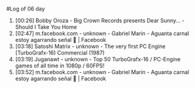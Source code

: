 #Log of 06 day

1. [00:26] Bobby Oroza - Big Crown Records presents Dear Sunny… - Should I Take You Home
1. [02:47] m.facebook.com - unknown - Gabriel Marin - Aguanta carnal estoy agarrando señal 🤣 | Facebook
1. [03:18] Satoshi Matrix - unknown - The very first PC Engine [TurboGrafx-16) Commercial (1987)
1. [03:19] Juganawt - unknown - Top 50 TurboGrafx-16 / PC-Engine games of all time in 1080p / 60FPS!
1. [03:52] m.facebook.com - unknown - Gabriel Marin - Aguanta carnal estoy agarrando señal 🤣 | Facebook
